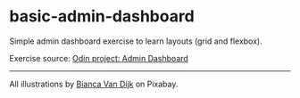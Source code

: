 # basic-admin-dashboard

Simple admin dashboard exercise to learn layouts (grid and flexbox). 

Exercise source: [Odin project: Admin Dashboard](https://www.theodinproject.com/lessons/node-path-intermediate-html-and-css-admin-dashboard)

---
All illustrations by [Bianca Van Dijk](https://pixabay.com/users/biancavandijk-9606149/?utm_source=link-attribution&utm_medium=referral&utm_campaign=image&utm_content=7658297) on Pixabay.


